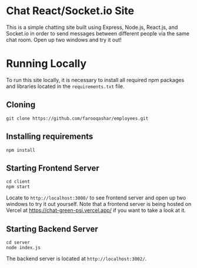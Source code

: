 # Chat React/Socket.io Site

This is a simple chatting site built using Express, Node.js, React.js, and Socket.io in order to send messages between different people via the same chat room. Open up two windows and try it out!

# Running Locally 

To run this site locally, it is necessary to install all required npm packages and libraries located in the `requirements.txt` file.

## Cloning 

```
git clone https://github.com/farooqashar/employees.git
```

## Installing requirements 

```
npm install
```

## Starting Frontend Server 

```
cd client
npm start
```

Locate to `http://localhost:3000/` to see frontend server and open up two windows to try it out yourself. Note that a frontend server is being hosted on Vercel at https://chat-green-psi.vercel.app/ if you want to take a look at it.

## Starting Backend Server

```
cd server
node index.js
```
The backend server is located at `http://localhost:3002/`.
